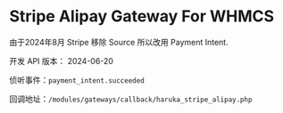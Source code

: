# Stripe Alipay Gateway For WHMCS

由于2024年8月 Stripe 移除 Source 所以改用 Payment Intent.

开发 API 版本：	2024-06-20

侦听事件：`payment_intent.succeeded`

回调地址：`/modules/gateways/callback/haruka_stripe_alipay.php`